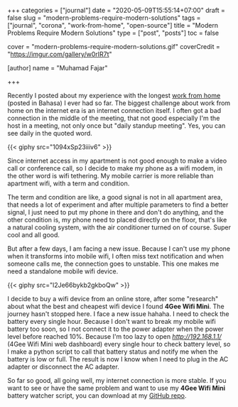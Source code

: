 +++
categories = ["journal"]
date = "2020-05-09T15:55:14+07:00"
draft = false
slug = "modern-problems-require-modern-solutions"
tags = ["journal", "corona", "work-from-home", "open-source"]
title = "Modern Problems Require Modern Solutions"
type = ["post", "posts"]
toc = false

cover = "modern-problems-require-modern-solutions.gif"
coverCredit = "https://imgur.com/gallery/w0rIR7t"

[author]
  name = "Muhamad Fajar"

+++

Recently I posted about my experience with the longest [work from home][wfh] (posted in Bahasa) I ever had so far. The biggest challenge about work from home on the internet era is an internet connection itself. I often got a bad connection in the middle of the meeting, that not good especially I'm the host in a meeting, not only once but "daily standup meeting". Yes, you can see daily in the quoted word.

{{< giphy src="1094xSp23iiiv6" >}}

Since internet access in my apartment is not good enough to make a video call or conference call, so I decide to make my phone as a wifi modem, in the other word is wifi tethering. My mobile carrier is more reliable than apartment wifi, with a term and condition.

The term and condition are like, a good signal is not in all apartment area, that needs a lot of experiment and after multiple parameters to find a better signal, I just need to put my phone in there and don't do anything, and the other condition is, my phone need to placed directly on the floor, that's like a  natural cooling system, with the air conditioner turned on of course. Super cool and all good.

But after a few days, I am facing a new issue. Because I can't use my phone when it transforms into mobile wifi, I often miss text notification and when someone calls me, the connection goes to unstable. This one makes me need a standalone mobile wifi device.

{{< giphy src="l2Je66bykb2gkboQw" >}}

I decide to buy a wifi device from an online store, after some "research" about what the best and cheapest wifi device I found **4Gee Wifi Mini**. The journey hasn't stopped here. I face a new issue hahaha. I need to check the battery every single hour. Because I don't want to break my mobile wifi battery too soon, so I not connect it to the power adapter when the power level before reached 10%. Because I'm too lazy to open _http://192.168.1.1/_ (4Gee Wifi Mini web dashboard) every single hour to check battery level, so I make a python script to call that battery status and notify me when the battery is low or full. The result is now I know when I need to plug in the AC adapter or disconnect the AC adapter.

So far so good, all going well, my internet connection is more stable. If you want to see or have the same problem and want to use my **4Gee Wifi Mini** battery watcher script, you can download at my [GitHub repo][git].

[wfh]: https://muhfajar.blog/id/posts/kerja-dari-rumah/
[git]: https://github.com/muhfajar/4gee-wifi-battery-watcher
